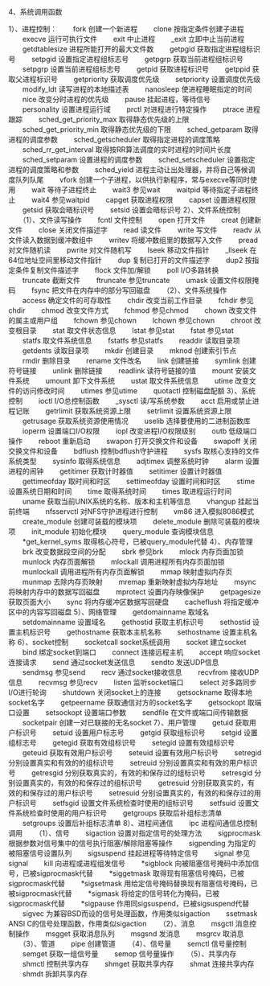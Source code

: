 4、系统调用函数

1）、进程控制：
　　fork 创建一个新进程
　　clone 按指定条件创建子进程
　　execve 运行可执行文件
　　exit 中止进程
　　_exit 立即中止当前进程
　　getdtablesize 进程所能打开的最大文件数
　　getpgid 获取指定进程组标识号
　　setpgid 设置指定进程组标志号
　　getpgrp 获取当前进程组标识号
　　setpgrp 设置当前进程组标志号
　　getpid 获取进程标识号
　　getppid 获取父进程标识号
　　getpriority 获取调度优先级
　　setpriority 设置调度优先级
　　modify_ldt 读写进程的本地描述表
　　nanosleep 使进程睡眠指定的时间
　　nice 改变分时进程的优先级
　　pause 挂起进程，等待信号
　　personality 设置进程运行域
　　prctl 对进程进行特定操作
　　ptrace 进程跟踪
　　sched_get_priority_max 取得静态优先级的上限
　　sched_get_priority_min 取得静态优先级的下限
　　sched_getparam 取得进程的调度参数
　　sched_getscheduler 取得指定进程的调度策略
　　sched_rr_get_interval 取得按RR算法调度的实时进程的时间片长度
　　sched_setparam 设置进程的调度参数
　　sched_setscheduler 设置指定进程的调度策略和参数
　　sched_yield 进程主动让出处理器，并将自己等候调度队列队尾
　　vfork 创建一个子进程，以供执行新程序，常与execve等同时使用
　　wait 等待子进程终止
　　wait3 参见wait
　　waitpid 等待指定子进程终止
　　wait4 参见waitpid
　　capget 获取进程权限
　　capset 设置进程权限
　　getsid 获取会晤标识号
　　setsid 设置会晤标识号
2）、文件系统控制
　　（1）、文件读写操作
　　fcntl 文件控制
　　open 打开文件
　　creat 创建新文件
　　close 关闭文件描述字
　　read 读文件
　　write 写文件
　　readv 从文件读入数据到缓冲数组中
　　writev 将缓冲数组里的数据写入文件
　　pread 对文件随机读
　　pwrite 对文件随机写
　　lseek 移动文件指针
　　_llseek 在64位地址空间里移动文件指针
　　dup 复制已打开的文件描述字
　　dup2 按指定条件复制文件描述字
　　flock 文件加/解锁
　　poll I/O多路转换
　　truncate 截断文件
　　ftruncate 参见truncate
　　umask 设置文件权限掩码
　　fsync 把文件在内存中的部分写回磁盘
　　（2）、文件系统操作
　　access 确定文件的可存取性
　　chdir 改变当前工作目录
　　fchdir 参见chdir
　　chmod 改变文件方式
　　fchmod 参见chmod
　　chown 改变文件的属主或用户组
　　fchown 参见chown
　　lchown 参见chown
　　chroot 改变根目录
　　stat 取文件状态信息
　　lstat 参见stat
　　fstat 参见stat
　　statfs 取文件系统信息
　　fstatfs 参见statfs
　　readdir 读取目录项
　　getdents 读取目录项
　　mkdir 创建目录
　　mknod 创建索引节点
　　rmdir 删除目录
　　rename 文件改名
　　link 创建链接
　　symlink 创建符号链接
　　unlink 删除链接
　　readlink 读符号链接的值
　　mount 安装文件系统
　　umount 卸下文件系统
　　ustat 取文件系统信息
　　utime 改变文件的访问修改时间
　　utimes 参见utime
　　quotactl 控制磁盘配额
3）、系统控制
　　ioctl I/O总控制函数
　　_sysctl 读/写系统参数
　　acct 启用或禁止进程记账
　　getrlimit 获取系统资源上限
　　setrlimit 设置系统资源上限
　　getrusage 获取系统资源使用情况
　　uselib 选择要使用的二进制函数库
　　ioperm 设置端口I/O权限
　　iopl 改变进程I/O权限级别
　　outb 低级端口操作
　　reboot 重新启动
　　swapon 打开交换文件和设备
　　swapoff 关闭交换文件和设备
　　bdflush 控制bdflush守护进程
　　sysfs 取核心支持的文件系统类型
　　sysinfo 取得系统信息
　　adjtimex 调整系统时钟
　　alarm 设置进程的闹钟
　　getitimer 获取计时器值
　　setitimer 设置计时器值
　　gettimeofday 取时间和时区
　　settimeofday 设置时间和时区
　　stime 设置系统日期和时间
　　time 取得系统时间
　　times 取进程运行时间
　　uname 获取当前UNIX系统的名称、版本和主机等信息
　　vhangup 挂起当前终端
　　nfsservctl 对NFS守护进程进行控制
　　vm86 进入模拟8086模式
　　create_module 创建可装载的模块项
　　delete_module 删除可装载的模块项
　　init_module 初始化模块
　　query_module 查询模块信息
　　*get_kernel_syms 取得核心符号，已被query_module代替
4）、内存管理
　　brk 改变数据段空间的分配
　　sbrk 参见brk
　　mlock 内存页面加锁
　　munlock 内存页面解锁
　　mlockall 调用进程所有内存页面加锁
　　munlockall 调用进程所有内存页面解锁
　　mmap 映射虚拟内存页
　　munmap 去除内存页映射
　　mremap 重新映射虚拟内存地址
　　msync 将映射内存中的数据写回磁盘
　　mprotect 设置内存映像保护
　　getpagesize 获取页面大小
　　sync 将内存缓冲区数据写回硬盘
　　cacheflush 将指定缓冲区中的内容写回磁盘
5）、网络管理
　　getdomainname 取域名
　　setdomainname 设置域名
　　gethostid 获取主机标识号
　　sethostid 设置主机标识号
　　gethostname 获取本主机名称
　　sethostname 设置主机名称
6）、socket控制
　　socketcall socket系统调用
　　socket 建立socket
　　bind 绑定socket到端口
　　connect 连接远程主机
　　accept 响应socket连接请求
　　send 通过socket发送信息
　　sendto 发送UDP信息
　　sendmsg 参见send
　　recv 通过socket接收信息
　　recvfrom 接收UDP信息
　　recvmsg 参见recv
　　listen 监听socket端口
　　select 对多路同步I/O进行轮询
　　shutdown 关闭socket上的连接
　　getsockname 取得本地socket名字
　　getpeername 获取通信对方的socket名字
　　getsockopt 取端口设置
　　setsockopt 设置端口参数
　　sendfile 在文件或端口间传输数据
　　socketpair 创建一对已联接的无名socket
7）、用户管理
　　getuid 获取用户标识号
　　setuid 设置用户标志号
　　getgid 获取组标识号
　　setgid 设置组标志号
　　getegid 获取有效组标识号
　　setegid 设置有效组标识号
　　geteuid 获取有效用户标识号
　　seteuid 设置有效用户标识号
　　setregid 分别设置真实和有效的的组标识号
　　setreuid 分别设置真实和有效的用户标识号
　　getresgid 分别获取真实的，有效的和保存过的组标识号
　　setresgid 分别设置真实的，有效的和保存过的组标识号
　　getresuid 分别获取真实的，有效的和保存过的用户标识号
　　setresuid 分别设置真实的，有效的和保存过的用户标识号
　　setfsgid 设置文件系统检查时使用的组标识号
　　setfsuid 设置文件系统检查时使用的用户标识号
　　getgroups 获取后补组标志清单
　　setgroups 设置后补组标志清单
8）、进程间通信
　　ipc 进程间通信总控制调用
　　（1）、信号
　　sigaction 设置对指定信号的处理方法
　　sigprocmask 根据参数对信号集中的信号执行阻塞/解除阻塞等操作
　　sigpending 为指定的被阻塞信号设置队列
　　sigsuspend 挂起进程等待特定信号
　　signal 参见signal
　　kill 向进程或进程组发信号
　　*sigblock 向被阻塞信号掩码中添加信号，已被sigprocmask代替
　　*siggetmask 取得现有阻塞信号掩码，已被sigprocmask代替
　　*sigsetmask 用给定信号掩码替换现有阻塞信号掩码，已被sigprocmask代替
　　*sigmask 将给定的信号转化为掩码，已被sigprocmask代替
　　*sigpause 作用同sigsuspend，已被sigsuspend代替
　　sigvec 为兼容BSD而设的信号处理函数，作用类似sigaction
　　ssetmask ANSI C的信号处理函数，作用类似sigaction
　　（2）、消息
　　msgctl 消息控制操作
　　msgget 获取消息队列
　　msgsnd 发消息
　　msgrcv 取消息
　　（3）、管道
　　pipe 创建管道
　　（4）、信号量
　　semctl 信号量控制
　　semget 获取一组信号量
　　semop 信号量操作
　　（5）、共享内存
　　shmctl 控制共享内存
　　shmget 获取共享内存
　　shmat 连接共享内存
　　shmdt 拆卸共享内存